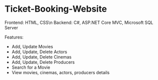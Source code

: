 # Ticket-Booking-Website
Frontend: HTML, CSS\n
Backend: C#, ASP.NET Core MVC, Microsoft SQL Server

Features:
- Add, Update Movies
- Add, Update, Delete Actors
- Add, Update, Delete Cinemas
- Add, Update, Delete Producers
- Search for a Movie
- View movies, cinemas, actors, producers details
